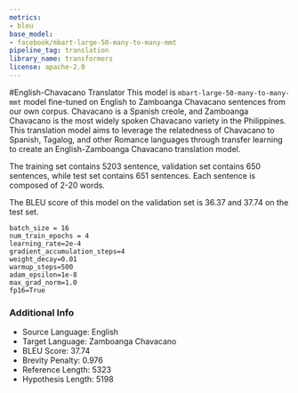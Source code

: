 ```yaml
---
metrics:
- bleu
base_model:
- facebook/mbart-large-50-many-to-many-mmt
pipeline_tag: translation
library_name: transformers
license: apache-2.0
---
```

#English-Chavacano Translator
This model is `mbart-large-50-many-to-many-mmt` model fine-tuned on English to Zamboanga Chavacano sentences from our own corpus.
Chavacano is a Spanish creole, and Zamboanga Chavacano is the most widely spoken Chavacano variety in the Philippines.
This translation model aims to leverage the relatedness of Chavacano to Spanish, Tagalog, and other Romance languages through transfer learning to create an English-Zamboanga Chavacano translation model.

The training set contains 5203 sentence, validation set contains 650 sentences, while test set contains 651 sentences. Each sentence is composed of 2-20 words.

The BLEU score of this model on the validation set is 36.37 and 37.74 on the test set.
```
batch_size = 16
num_train_epochs = 4
learning_rate=2e-4
gradient_accumulation_steps=4
weight_decay=0.01
warmup_steps=500
adam_epsilon=1e-8
max_grad_norm=1.0
fp16=True
```

### Additional Info
* Source Language: English 
* Target Language: Zamboanga Chavacano
* BLEU Score: 37.74
* Brevity Penalty: 0.976
* Reference Length: 5323
* Hypothesis Length: 5198
